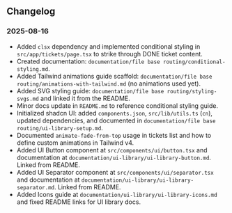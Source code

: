 ## Changelog

### 2025-08-16

- Added `clsx` dependency and implemented conditional styling in `src/app/tickets/page.tsx` to strike through DONE ticket content.
- Created documentation: `documentation/file base routing/conditional-styling.md`.
- Added Tailwind animations guide scaffold: `documentation/file base routing/animations-with-tailwind.md` (no animations used yet).
- Added SVG styling guide: `documentation/file base routing/styling-svgs.md` and linked it from the README.
- Minor docs update in `README.md` to reference conditional styling guide.
- Initialized shadcn UI: added `components.json`, `src/lib/utils.ts` (`cn`), updated dependencies, and documented in `documentation/file base routing/ui-library-setup.md`.
- Documented `animate-fade-from-top` usage in tickets list and how to define custom animations in Tailwind v4.
- Added UI Button component at `src/components/ui/button.tsx` and documentation at `documentation/ui-library/ui-library-button.md`. Linked from README.
- Added UI Separator component at `src/components/ui/separator.tsx` and documentation at `documentation/ui-library/ui-library-separator.md`. Linked from README.
- Added Icons guide at `documentation/ui-library/ui-library-icons.md` and fixed README links for UI library docs.
